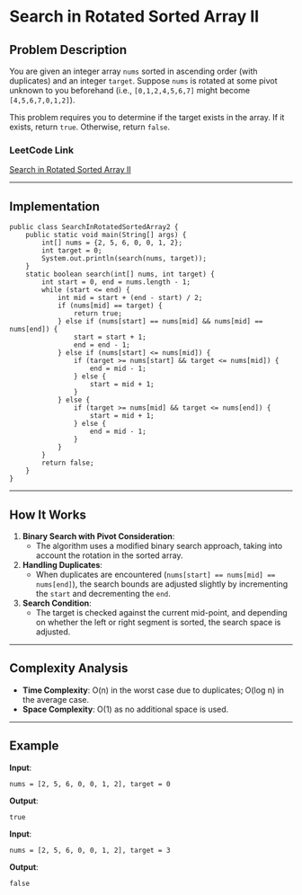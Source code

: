 
# Search in Rotated Sorted Array II

## Problem Description

You are given an integer array `nums` sorted in ascending order (with duplicates) and an integer `target`. Suppose `nums` is rotated at some pivot unknown to you beforehand (i.e., `[0,1,2,4,5,6,7]` might become `[4,5,6,7,0,1,2]`).

This problem requires you to determine if the target exists in the array. If it exists, return `true`. Otherwise, return `false`.

### LeetCode Link
[Search in Rotated Sorted Array II](https://leetcode.com/problems/search-in-rotated-sorted-array-ii/description/)

---

## Implementation

```java[]
public class SearchInRotatedSortedArray2 {
    public static void main(String[] args) {
        int[] nums = {2, 5, 6, 0, 0, 1, 2};
        int target = 0;
        System.out.println(search(nums, target));
    }
    static boolean search(int[] nums, int target) {
        int start = 0, end = nums.length - 1;
        while (start <= end) {
            int mid = start + (end - start) / 2;
            if (nums[mid] == target) {
                return true;
            } else if (nums[start] == nums[mid] && nums[mid] == nums[end]) {
                start = start + 1;
                end = end - 1;
            } else if (nums[start] <= nums[mid]) {
                if (target >= nums[start] && target <= nums[mid]) {
                    end = mid - 1;
                } else {
                    start = mid + 1;
                }
            } else {
                if (target >= nums[mid] && target <= nums[end]) {
                    start = mid + 1;
                } else {
                    end = mid - 1;
                }
            }
        }
        return false;
    }
}
```

---

## How It Works

1. **Binary Search with Pivot Consideration**:
    - The algorithm uses a modified binary search approach, taking into account the rotation in the sorted array.
2. **Handling Duplicates**:
    - When duplicates are encountered (`nums[start] == nums[mid] == nums[end]`), the search bounds are adjusted slightly by incrementing the `start` and decrementing the `end`.
3. **Search Condition**:
    - The target is checked against the current mid-point, and depending on whether the left or right segment is sorted, the search space is adjusted.

---

## Complexity Analysis

- **Time Complexity**: O(n) in the worst case due to duplicates; O(log n) in the average case.
- **Space Complexity**: O(1) as no additional space is used.

---

## Example

**Input**:
```text[]
nums = [2, 5, 6, 0, 0, 1, 2], target = 0
```

**Output**:
```text[]
true
```

**Input**:
```text[]
nums = [2, 5, 6, 0, 0, 1, 2], target = 3
```

**Output**:
```text[]
false
```
